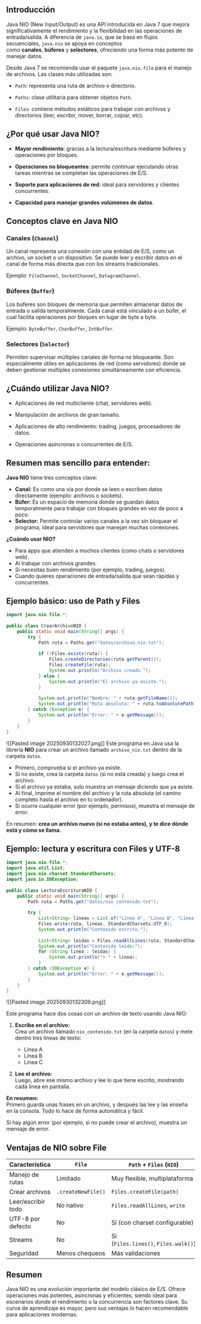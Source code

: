 
## Introducción

Java NIO (New Input/Output) es una API introducida en Java 7 que mejora significativamente el rendimiento y la flexibilidad en las operaciones de entrada/salida. A diferencia de `java.io`, que se basa en flujos secuenciales, `java.nio` se apoya en conceptos como **canales**, **búferes** y **selectores**, ofreciendo una forma más potente de manejar datos.

Desde Java 7 se recomienda usar el paquete `java.nio.file` para el manejo de archivos. Las clases más utilizadas son:

- `Path`: representa una ruta de archivo o directorio.
    
- `Paths`: clase utilitaria para obtener objetos `Path`.
    
- `Files`: contiene métodos estáticos para trabajar con archivos y directorios (leer, escribir, mover, borrar, copiar, etc).

## ¿Por qué usar Java NIO?

- **Mayor rendimiento**: gracias a la lectura/escritura mediante búferes y operaciones por bloques.
    
- **Operaciones no bloqueantes**: permite continuar ejecutando otras tareas mientras se completan las operaciones de E/S.
    
- **Soporte para aplicaciones de red**: ideal para servidores y clientes concurrentes.
    
- **Capacidad para manejar grandes volúmenes de datos**.

## Conceptos clave en Java NIO

### Canales (`Channel`)

Un canal representa una conexión con una entidad de E/S, como un archivo, un socket o un dispositivo. Se puede leer y escribir datos en el canal de forma más directa que con los streams tradicionales.

Ejemplo: `FileChannel`, `SocketChannel`, `DatagramChannel`.

### Búferes (`Buffer`)

Los búferes son bloques de memoria que permiten almacenar datos de entrada o salida temporalmente. Cada canal está vinculado a un búfer, el cual facilita operaciones por bloques en lugar de byte a byte.

Ejemplo: `ByteBuffer`, `CharBuffer`, `IntBuffer`.

### Selectores (`Selector`)

Permiten supervisar múltiples canales de forma no bloqueante. Son especialmente útiles en aplicaciones de red (como servidores) donde se deben gestionar múltiples conexiones simultáneamente con eficiencia.

## ¿Cuándo utilizar Java NIO?

- Aplicaciones de red multicliente (chat, servidores web).
    
- Manipulación de archivos de gran tamaño.
    
- Aplicaciones de alto rendimiento: trading, juegos, procesadores de datos.
    
- Operaciones asíncronas o concurrentes de E/S.

## Resumen mas sencillo para entender:
**Java NIO** tiene tres conceptos clave:

- **Canal:** Es como una vía por donde se leen o escriben datos directamente (ejemplo: archivos o sockets).
- **Búfer:** Es un espacio de memoria donde se guardan datos temporalmente para trabajar con bloques grandes en vez de poco a poco.
- **Selector:** Permite controlar varios canales a la vez sin bloquear el programa, ideal para servidores que manejan muchas conexiones.

**¿Cuándo usar NIO?**

- Para apps que atienden a muchos clientes (como chats o servidores web).
- Al trabajar con archivos grandes.
- Si necesitas buen rendimiento (por ejemplo, trading, juegos).
- Cuando quieres operaciones de entrada/salida que sean rápidas y concurrentes.

## Ejemplo básico: uso de Path y Files

```java
import java.nio.file.*;  
  
public class CrearArchivoNIO {  
    public static void main(String[] args) {  
        try {  
            Path ruta = Paths.get("datos/archivo_nio.txt");  
  
            if (!Files.exists(ruta)) {  
                Files.createDirectories(ruta.getParent());  
                Files.createFile(ruta);  
                System.out.println("Archivo creado.");  
            } else {  
                System.out.println("El archivo ya existe.");  
            }  
  
            System.out.println("Nombre: " + ruta.getFileName());  
            System.out.println("Ruta absoluta: " + ruta.toAbsolutePath());  
        } catch (Exception e) {  
            System.out.println("Error: " + e.getMessage());  
        }  
    }  
}
```
![[Pasted image 20250930132027.png]]
Este programa en Java usa la librería **NIO** para crear un archivo llamado `archivo_nio.txt` dentro de la carpeta `datos`.

- Primero, comprueba si el archivo ya existe.
- Si no existe, crea la carpeta `datos` (si no está creada) y luego crea el archivo.
- Si el archivo ya estaba, solo muestra un mensaje diciendo que ya existe.
- Al final, imprime el nombre del archivo y la ruta absoluta (el camino completo hasta el archivo en tu ordenador).
- Si ocurre cualquier error (por ejemplo, permisos), muestra el mensaje de error.

En resumen: **crea un archivo nuevo (si no estaba antes), y te dice dónde está y cómo se llama.**

## Ejemplo: lectura y escritura con Files y UTF-8

```java
import java.nio.file.*;  
import java.util.List;  
import java.nio.charset.StandardCharsets;  
import java.io.IOException;  
  
public class LecturaEscrituraNIO {  
    public static void main(String[] args) {  
        Path ruta = Paths.get("datos/nio_contenido.txt");  
  
        try {  
            List<String> lineas = List.of("Línea A", "Línea B", "Línea C");  
            Files.write(ruta, lineas, StandardCharsets.UTF_8);  
            System.out.println("Contenido escrito.");  
  
            List<String> leidas = Files.readAllLines(ruta, StandardCharsets.UTF_8);  
            System.out.println("Contenido leído:");  
            for (String linea : leidas) {  
                System.out.println("> " + linea);  
            }  
        } catch (IOException e) {  
            System.out.println("Error: " + e.getMessage());  
        }  
    }  
}
```
![[Pasted image 20250930132309.png]]

Este programa hace dos cosas con un archivo de texto usando Java NIO:

1. **Escribe en el archivo:**  
    Crea un archivo llamado `nio_contenido.txt` (en la carpeta `datos`) y mete dentro tres líneas de texto:
    
    - Línea A
    - Línea B
    - Línea C
2. **Lee el archivo:**  
    Luego, abre ese mismo archivo y lee lo que tiene escrito, mostrando cada línea en pantalla.
    

**En resumen:**  
Primero guarda unas frases en un archivo, y después las lee y las enseña en la consola. Todo lo hace de forma automática y fácil.

Si hay algún error (por ejemplo, si no puede crear el archivo), muestra un mensaje de error.

## Ventajas de NIO sobre File

|Característica|`File`|`Path` + `Files` (`NIO`)|
|---|---|---|
|Manejo de rutas|Limitado|Muy flexible, multiplataforma|
|Crear archivos|`.createNewFile()`|`Files.createFile(path)`|
|Leer/escribir todo|No nativo|`Files.readAllLines`, `write`|
|UTF-8 por defecto|No|Sí (con charset configurable)|
|Streams|No|Sí (`Files.lines()`, `Files.walk()`)|
|Seguridad|Menos chequeos|Más validaciones|

## Resumen

Java NIO es una evolución importante del modelo clásico de E/S. Ofrece operaciones más potentes, asíncronas y eficientes, siendo ideal para escenarios donde el rendimiento o la concurrencia son factores clave. Su curva de aprendizaje es mayor, pero sus ventajas lo hacen recomendable para aplicaciones modernas.
